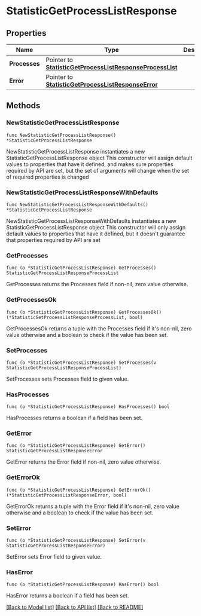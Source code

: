 # StatisticGetProcessListResponse

## Properties

Name | Type | Description | Notes
------------ | ------------- | ------------- | -------------
**Processes** | Pointer to [**StatisticGetProcessListResponseProcessList**](StatisticGetProcessListResponseProcessList.md) |  | [optional] 
**Error** | Pointer to [**StatisticGetProcessListResponseError**](StatisticGetProcessListResponseError.md) |  | [optional] 

## Methods

### NewStatisticGetProcessListResponse

`func NewStatisticGetProcessListResponse() *StatisticGetProcessListResponse`

NewStatisticGetProcessListResponse instantiates a new StatisticGetProcessListResponse object
This constructor will assign default values to properties that have it defined,
and makes sure properties required by API are set, but the set of arguments
will change when the set of required properties is changed

### NewStatisticGetProcessListResponseWithDefaults

`func NewStatisticGetProcessListResponseWithDefaults() *StatisticGetProcessListResponse`

NewStatisticGetProcessListResponseWithDefaults instantiates a new StatisticGetProcessListResponse object
This constructor will only assign default values to properties that have it defined,
but it doesn't guarantee that properties required by API are set

### GetProcesses

`func (o *StatisticGetProcessListResponse) GetProcesses() StatisticGetProcessListResponseProcessList`

GetProcesses returns the Processes field if non-nil, zero value otherwise.

### GetProcessesOk

`func (o *StatisticGetProcessListResponse) GetProcessesOk() (*StatisticGetProcessListResponseProcessList, bool)`

GetProcessesOk returns a tuple with the Processes field if it's non-nil, zero value otherwise
and a boolean to check if the value has been set.

### SetProcesses

`func (o *StatisticGetProcessListResponse) SetProcesses(v StatisticGetProcessListResponseProcessList)`

SetProcesses sets Processes field to given value.

### HasProcesses

`func (o *StatisticGetProcessListResponse) HasProcesses() bool`

HasProcesses returns a boolean if a field has been set.

### GetError

`func (o *StatisticGetProcessListResponse) GetError() StatisticGetProcessListResponseError`

GetError returns the Error field if non-nil, zero value otherwise.

### GetErrorOk

`func (o *StatisticGetProcessListResponse) GetErrorOk() (*StatisticGetProcessListResponseError, bool)`

GetErrorOk returns a tuple with the Error field if it's non-nil, zero value otherwise
and a boolean to check if the value has been set.

### SetError

`func (o *StatisticGetProcessListResponse) SetError(v StatisticGetProcessListResponseError)`

SetError sets Error field to given value.

### HasError

`func (o *StatisticGetProcessListResponse) HasError() bool`

HasError returns a boolean if a field has been set.


[[Back to Model list]](../README.md#documentation-for-models) [[Back to API list]](../README.md#documentation-for-api-endpoints) [[Back to README]](../README.md)


